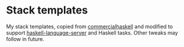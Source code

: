 # Stack templates

My stack templates, copied from [commercialhaskell](https://github.com/commercialhaskell/stack-templates) and modified to support [haskell-language-server](https://github.com/haskell/haskell-language-server) and Haskell tasks. Other tweaks may follow in future.